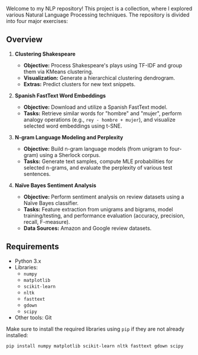 
Welcome to my NLP repository! This project is a collection, where I explored various Natural Language Processing techniques. The repository is divided into four major exercises:

## Overview

1. **Clustering Shakespeare**
   - **Objective:** Process Shakespeare's plays using TF-IDF and group them via KMeans clustering.
   - **Visualization:** Generate a hierarchical clustering dendrogram.
   - **Extras:** Predict clusters for new text snippets.

2. **Spanish FastText Word Embeddings**
   - **Objective:** Download and utilize a Spanish FastText model.
   - **Tasks:** Retrieve similar words for "hombre" and "mujer", perform analogy operations (e.g., `rey - hombre + mujer`), and visualize selected word embeddings using t-SNE.

3. **N-gram Language Modeling and Perplexity**
   - **Objective:** Build n-gram language models (from unigram to four-gram) using a Sherlock corpus.
   - **Tasks:** Generate text samples, compute MLE probabilities for selected n-grams, and evaluate the perplexity of various test sentences.

4. **Naïve Bayes Sentiment Analysis**
   - **Objective:** Perform sentiment analysis on review datasets using a Naïve Bayes classifier.
   - **Tasks:** Feature extraction from unigrams and bigrams, model training/testing, and performance evaluation (accuracy, precision, recall, F-measure).
   - **Data Sources:** Amazon and Google review datasets.

## Requirements

- Python 3.x
- Libraries:
  - `numpy`
  - `matplotlib`
  - `scikit-learn`
  - `nltk`
  - `fasttext`
  - `gdown`
  - `scipy`
- Other tools: Git

Make sure to install the required libraries using `pip` if they are not already installed:
```bash
pip install numpy matplotlib scikit-learn nltk fasttext gdown scipy
